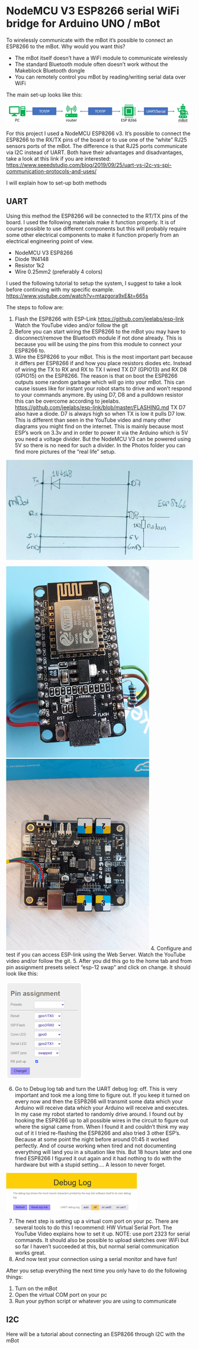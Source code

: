 # NodeMCU V3 ESP8266 serial WiFi bridge for Arduino UNO / mBot


To wirelessly communicate with the mBot it’s possible to connect an ESP8266 to the mBot. Why would you want this? 

- The mBot itself doesn’t have a WiFi module to communicate wirelessly  
- The standard Bluetooth module often doesn’t work without the Makeblock Bluetooth dongle
- You can remotely control you mBot by reading/writing serial data over WiFi

The main set-up looks like this:

![Flowchart esp8266 mbot](https://github.com/Atonbom/KimPyRaptor/blob/main/Images/Flowchart_esp_mbot_jpg.jpg)

For this project I used a NodeMCU ESP8266 v3. It’s possible to connect the ESP8266 to the RX/TX pins of the board or to use one of the “white” RJ25 sensors ports of the mBot.
The difference is that RJ25 ports communicate via I2C instead of UART. Both have their advantages and disadvantages, take a look at this link if you are interested: https://www.seeedstudio.com/blog/2019/09/25/uart-vs-i2c-vs-spi-communication-protocols-and-uses/ 

I will explain how to set-up both methods

## UART
Using this method the ESP8266 will be connected to the RT/TX pins of the board. I used the following materials make it function properly. It is of course possible to use different components but this will probably require some other electrical components to make it function properly from an electrical engineering point of view.
-	NodeMCU V3 ESP8266
-	Diode 1N4148
-	Resistor 1k2
-	Wire 0.25mm2 (preferably 4 colors)

I used the following tutorial to setup the system, I suggest to take a look before continuing with my specific example. https://www.youtube.com/watch?v=mtazgora9xE&t=665s 

The steps to follow are:
1.	Flash the ESP8266 with ESP-Link https://github.com/jeelabs/esp-link  Watch the YouTube video and/or follow the git
2.	Before you can start wiring the ESP8266 to the mBot you may have to disconnect/remove the Bluetooth module if not done already. This is because you will be using the pins from this module to connect your ESP8266 to.
3.	Wire the ESP8266 to your mBot.  This is the most important part because it differs per ESP8266 if and how you place resistors diodes etc. Instead of wiring the TX to RX and RX to TX I wired TX D7 (GPIO13) and RX D8 (GPIO15) on the ESP8266. The reason is that on boot the ESP8266 outputs some random garbage which will go into your mBot. This can cause issues like for instant your robot starts to drive and won’t respond to your commands anymore. By using D7, D8 and a pulldown resistor this can be overcome according to jeelabs. https://github.com/jeelabs/esp-link/blob/master/FLASHING.md 
TX D7 also have a diode. D7 is always high so when TX is low it pulls D7 low. This is different than seen in the YouTube video and many other diagrams you might find on the internet. This is mainly because most ESP’s work on 3.3v and in order to power it via the Arduino which is 5V you need a voltage divider. But the NodeMCU V3 can be powered using 5V so there is no need for such a divider. In the Photos folder you can find more pictures of the “real life” setup.

![wiring esp8266 mbot](https://github.com/Atonbom/KimPyRaptor/blob/main/Images/ESP8266_mBot_circuitDiagram.jpg)

<img src="https://github.com/Atonbom/KimPyRaptor/blob/main/Images/20210204_130358.jpg" width="386.4" height="515.2"> <img src="https://github.com/Atonbom/KimPyRaptor/blob/main/Images/20210204_130048.jpg" width="386.4" height="515.2">
4.	Configure and test if you can access ESP-link using the Web Server. Watch the YouTube video and/or follow the git. 
5.	After you did this go to the home tab and from pin assignment presets select “esp-12 swap” and click on change. It should look like this:

![Flowchart esp8266 mbot](https://github.com/Atonbom/KimPyRaptor/blob/main/Images/pin_assingment.png)

6.	Go to Debug log tab and turn the UART debug log: off. This is very important and took me a long time to figure out. If you keep it turned on every now and then the ESP8266 will transmit some data which your Arduino will receive data which your Arduino will receive and executes. In my case my robot started to randomly drive around. I found out by hooking the ESP8266 up to all possible wires in the circuit to figure out where the signal came from. When I found it and couldn’t think my way out of it I tried re-flashing the ESP8266 and also tried 3 other ESP’s. Because at some point the night before around 01:45 it worked perfectly. And of course working when tired and not documenting everything will land you in a situation like this. But 18 hours later and one fried ESP8266 I figured it out again and it had nothing to do with the hardware but with a stupid setting…. A lesson to never forget.

![Flowchart esp8266 mbot](https://github.com/Atonbom/KimPyRaptor/blob/main/Images/debug_log.png)

7.	The next step is setting up a virtual com port on your pc. There are several tools to do this I recommend: HW Virtual Serial Port. The YouTube Video explains how to set it up. NOTE: use port 2323 for serial commands. It should also be possible to upload sketches over WiFi but so far I haven’t succeeded at this, but normal serial communication works great.
8.	And now test your connection using a serial monitor and have fun!

After you setup everything the next time you only have to do the following things:
1.	Turn on the mBot
2.	Open the virtual COM port on your pc
3.	Run your python script or whatever you are using to communicate

## I2C
Here will be a tutorial about connecting an ESP8266 through I2C with the mBot
